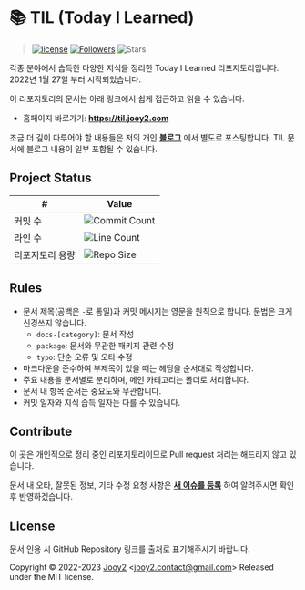 # 📚 TIL (Today I Learned)

> [![license](https://img.shields.io/badge/license-MIT-blue.svg)](https://github.com/jooy2/TIL/blob/master/LICENSE) [![Followers](https://img.shields.io/github/followers/jooy2?style=social)](https://github.com/jooy2) ![Stars](https://img.shields.io/github/stars/jooy2/TIL?style=social)

각종 분야에서 습득한 다양한 지식을 정리한 Today I Learned 리포지토리입니다. 2022년 1월 27일 부터 시작되었습니다.

이 리포지토리의 문서는 아래 링크에서 쉽게 접근하고 읽을 수 있습니다.

- 홈페이지 바로가기: **https://til.jooy2.com**

조금 더 깊이 다루어야 할 내용들은 저의 개인 **[블로그](https://jootc.com)** 에서 별도로 포스팅합니다. TIL 문서에 블로그 내용이 일부 포함될 수 있습니다.

## Project Status

| # | Value |
| --- | --- |
| 커밋 수 | ![Commit Count](https://img.shields.io/github/commit-activity/y/jooy2/TIL?label=) |
| 라인 수 | ![Line Count](https://img.shields.io/tokei/lines/github/jooy2/TIL?label=) |
| 리포지토리 용량 | ![Repo Size](https://img.shields.io/github/repo-size/jooy2/TIL?label=) |

## Rules

- 문서 제목(공백은 `-`로 통일)과 커밋 메시지는 영문을 원칙으로 합니다. 문법은 크게 신경쓰지 않습니다.
  - `docs-[category]`: 문서 작성
  - `package`: 문서와 무관한 패키지 관련 수정
  - `typo`: 단순 오류 및 오타 수정
- 마크다운을 준수하여 부제목이 있을 때는 헤딩을 순서대로 작성합니다.
- 주요 내용을 문서별로 분리하며, 메인 카테고리는 폴더로 처리합니다.
- 문서 내 항목 순서는 중요도와 무관합니다.
- 커밋 일자와 지식 습득 일자는 다를 수 있습니다.

## Contribute

이 곳은 개인적으로 정리 중인 리포지토리이므로 Pull request 처리는 해드리지 않고 있습니다.

문서 내 오타, 잘못된 정보, 기타 수정 요청 사항은 **[새 이슈를 등록](https://github.com/jooy2/TIL/issues)** 하여 알려주시면 확인 후 반영하겠습니다.

## License

문서 인용 시 GitHub Repository 링크를 출처로 표기해주시기 바랍니다.

Copyright © 2022-2023 [Jooy2](https://jooy2.com) <[jooy2.contact@gmail.com](mailto:jooy2.contact@gmail.com)> Released under the MIT license.
